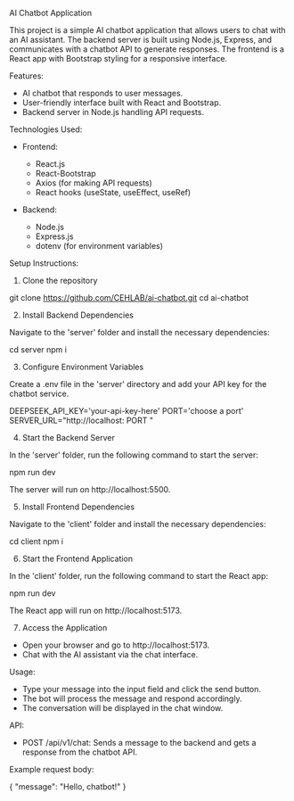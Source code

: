 
AI Chatbot Application

This project is a simple AI chatbot application that allows users to chat with an AI assistant. The backend server is built using Node.js, Express, and communicates with a chatbot API to generate responses. The frontend is a React app with Bootstrap styling for a responsive interface.

Features:

- AI chatbot that responds to user messages.
- User-friendly interface built with React and Bootstrap.
- Backend server in Node.js handling API requests.

Technologies Used:

- Frontend:
  - React.js
  - React-Bootstrap
  - Axios (for making API requests)
  - React hooks (useState, useEffect, useRef)
  
- Backend:
  - Node.js
  - Express.js
  - dotenv (for environment variables)

Setup Instructions:

1. Clone the repository

git clone https://github.com/CEHLAB/ai-chatbot.git
cd ai-chatbot

2. Install Backend Dependencies

Navigate to the 'server' folder and install the necessary dependencies:

cd server
npm i

3. Configure Environment Variables

Create a .env file in the 'server' directory and add your API key for the chatbot service.

DEEPSEEK_API_KEY='your-api-key-here'
PORT='choose a port'
SERVER_URL="http://localhost: PORT "

4. Start the Backend Server

In the 'server' folder, run the following command to start the server:

npm run dev

The server will run on http://localhost:5500.

5. Install Frontend Dependencies

Navigate to the 'client' folder and install the necessary dependencies:

cd client
npm i

6. Start the Frontend Application

In the 'client' folder, run the following command to start the React app:

npm run dev

The React app will run on http://localhost:5173.

7. Access the Application

- Open your browser and go to http://localhost:5173.
- Chat with the AI assistant via the chat interface.

Usage:

- Type your message into the input field and click the send button.
- The bot will process the message and respond accordingly.
- The conversation will be displayed in the chat window.

API:

- POST /api/v1/chat: Sends a message to the backend and gets a response from the chatbot API.

Example request body:

{
  "message": "Hello, chatbot!"
}


